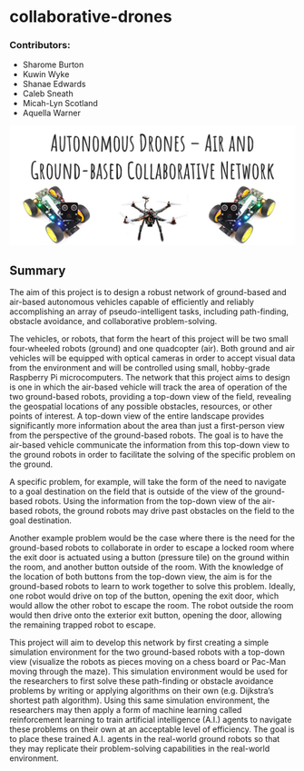 # collaborative-drones

### Contributors:
* Sharome Burton
* Kuwin Wyke
* Shanae Edwards
* Caleb Sneath
* Micah-Lyn Scotland
* Aquella Warner

![image](/pics/collaborative-drones-banner.png)

## Summary

The aim of this project is to design a robust network of ground-based and air-based autonomous vehicles capable of efficiently and reliably accomplishing an array of pseudo-intelligent tasks, including path-finding, obstacle avoidance, and collaborative problem-solving.

The vehicles, or robots, that form the heart of this project will be two small four-wheeled robots (ground) and one quadcopter (air). Both ground and air vehicles will be equipped with optical cameras in order to accept visual data from the environment and will be controlled using small, hobby-grade Raspberry Pi microcomputers. The network that this project aims to design is one in which the air-based vehicle will track the area of operation of the two ground-based robots, providing a top-down view of the field, revealing the geospatial locations of any possible obstacles, resources, or other points of interest. A top-down view of the entire landscape provides significantly more information about the area than just a first-person view from the perspective of the ground-based robots. The goal is to have the air-based vehicle communicate the information from this top-down view to the ground robots in order to facilitate the solving of the specific problem on the ground. 

A specific problem, for example, will take the form of the need to navigate to a goal destination on the field that is outside of the view of the ground-based robots. Using the information from the top-down view of the air-based robots, the ground robots may drive past obstacles on the field to the goal destination. 

Another example problem would be the case where there is the need for the ground-based robots to collaborate in order to escape a locked room where the exit door is actuated using a button (pressure tile) on the ground within the room, and another button outside of the room. With the knowledge of the location of both buttons from the top-down view, the aim is for the ground-based robots to learn to work together to solve this problem. Ideally, one robot would drive on top of the button, opening the exit door, which would allow the other robot to escape the room. The robot outside the room would then drive onto the exterior exit button, opening the door, allowing the remaining trapped robot to escape.

This project will aim to develop this network by first creating a simple simulation environment for the two ground-based robots with a top-down view (visualize the robots as pieces moving on a chess board or Pac-Man moving through the maze). This simulation environment would be used for the researchers to first solve these path-finding or obstacle avoidance problems by writing or applying algorithms on their own (e.g. Dijkstra’s shortest path algorithm). Using this same simulation environment, the researchers may then apply a form of machine learning called reinforcement learning to train artificial intelligence (A.I.) agents to navigate these problems on their own at an acceptable level of efficiency. The goal is to place these trained A.I. agents in the real-world ground robots so that they may replicate their problem-solving capabilities in the real-world environment.

